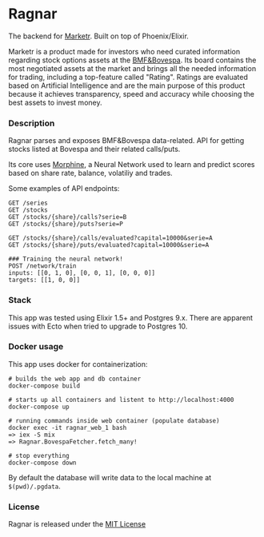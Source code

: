# Ragnar

The backend for [Marketr](https://sonataxa.tech). Built on top of Phoenix/Elixir.

Marketr is a product made for investors who need curated information regarding stock options assets at the [BMF&Bovespa](http://www.bmfbovespa.com.br/pt_br/).
Its board contains the most negotiated assets at the market and brings all the needed information for trading, including a top-feature called "Rating".
Ratings are evaluated based on Artificial Intelligence and are the main purpose of this product because it achieves transparency, speed and accuracy
while choosing the best assets to invest money.

### Description
Ragnar parses and exposes BMF&Bovespa data-related.
API for getting stocks listed at Bovespa and their related calls/puts.

Its core uses [Morphine](https://github.com/leandronsp/morphine), a Neural Network used to learn and predict scores based on share rate, balance, volatiliy and trades.

Some examples of API endpoints:

	GET /series
	GET /stocks
	GET /stocks/{share}/calls?serie=B
	GET /stocks/{share}/puts?serie=P

	GET /stocks/{share}/calls/evaluated?capital=10000&serie=A
	GET /stocks/{share}/puts/evaluated?capital=10000&serie=A

	### Training the neural network!
	POST /network/train
	inputs: [[0, 1, 0], [0, 0, 1], [0, 0, 0]]
	targets: [[1, 0, 0]]

### Stack
This app was tested using Elixir 1.5+ and Postgres 9.x. There are apparent issues
with Ecto when tried to upgrade to Postgres 10.

### Docker usage
This app uses docker for containerization:

	# builds the web app and db container
	docker-compose build

	# starts up all containers and listent to http://localhost:4000
	docker-compose up

	# running commands inside web container (populate database)
	docker exec -it ragnar_web_1 bash
	=> iex -S mix
	=> Ragnar.BovespaFetcher.fetch_many!

	# stop everything
	docker-compose down

By default the database will write data to the local machine at `$(pwd)/.pgdata`.

### License
Ragnar is released under the [MIT License](https://opensource.org/licenses/MIT)
